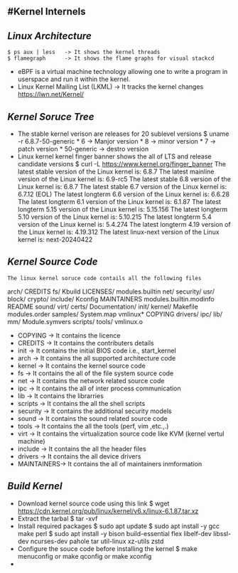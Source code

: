 #Kernel Internels
---
***Linux Architecture***
---
	$ ps aux | less   -> It shows the kernel threads
	$ flamegraph      -> It shows the flame graphs for visual stackcd 
 * eBPF is a virtual machine technology allowing one to write a program in userspace and run it within the kernel.
 * Linux Kernel Mailing List (LKML) -> It tracks the kernel changes https://lwn.net/Kernel/ 

***Kernel Soruce Tree***
---
 * The stable kernel verison are releases for 20 sublevel versions
	$ uname -r
		6.8.7-50-generic 
			* 6          -> Manjor version
			* 8          -> minor version
			* 7  	     -> patch version
			* 50-generic -> destro version 	
 * Linux kernel kernel finger banner shows the all of LTS and release candidate versions
	$ curl -L https://www.kernel.org/finger_banner
		The latest stable version of the Linux kernel is:             6.8.7
		The latest mainline version of the Linux kernel is:           6.9-rc5
		The latest stable 6.8 version of the Linux kernel is:         6.8.7
		The latest stable 6.7 version of the Linux kernel is:         6.7.12 (EOL)
		The latest longterm 6.6 version of the Linux kernel is:       6.6.28
		The latest longterm 6.1 version of the Linux kernel is:       6.1.87
		The latest longterm 5.15 version of the Linux kernel is:      5.15.156
		The latest longterm 5.10 version of the Linux kernel is:      5.10.215
		The latest longterm 5.4 version of the Linux kernel is:       5.4.274
		The latest longterm 4.19 version of the Linux kernel is:      4.19.312
		The latest linux-next version of the Linux kernel is:         next-20240422

***Kernel Source Code***
---
	The linux kernel soruce code contails all the following files

arch/    CREDITS         fs/       Kbuild   LICENSES/    modules.builtin          net/      security/   usr/
block/   crypto/         include/  Kconfig  MAINTAINERS  modules.builtin.modinfo  README    sound/      virt/
certs/   Documentation/  init/     kernel/  Makefile     modules.order            samples/  System.map  vmlinux*
COPYING  drivers/        ipc/      lib/     mm/          Module.symvers           scripts/  tools/      vmlinux.o

 * COPYING    -> It contains the licence
 * CREDITS    -> It contains the contributers details
 * init       -> It contains the initial BIOS code i.e., start_kernel
 * arch       -> It contains the all supported architecture code
 * kernel     -> It contains the kernel source code
 * fs         -> It contains the all of the file system source code
 * net        -> It contains the network related source code
 * ipc        -> It contains the all of inter process communication
 * lib        -> It contains the librarries
 * scripts    -> It contains the all the shell scripts
 * security   -> It contains the additional security models
 * sound      -> It contains the sound related source code
 * tools      -> It contains the all the tools (perf, vim ,etc.,.)
 * virt       -> It contains the virtualization source code like KVM (kernel vertul machine)
 * include    -> It contains the all the header files
 * drivers    -> It contains the all device drivers 
 * MAINTAINERS-> It contains the all of maintainers inmformation

***Build Kernel***
---
 * Download kernel source code using this link
	$ wget  https://cdn.kernel.org/pub/linux/kernel/v6.x/linux-6.1.87.tar.xz
 * Extract the tarbal 
	$ tar -xvf <tar file>
 * Install required packages
	$ sudo apt update
	$ sudo apt install -y gcc make perl
	$ sudo apt install -y bison build-essential flex libelf-dev libssl-dev ncurses-dev pahole tar util-linux xz-utils zstd
 * Configure the souce code before installing the kernel
	$ make menuconfig  or make qconfig   or make xconfig
 *
 
